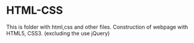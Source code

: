 # HTML-CSS
This is folder with html,css and other files. 
Construction of webpage with HTML5, CSS3. (excluding the use jQuery)
